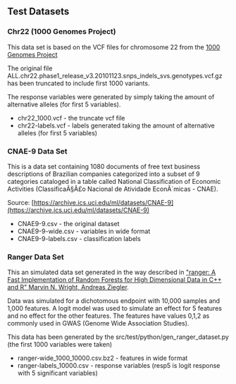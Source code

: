 Test Datasets
---------------

### Chr22 (1000 Genomes Project)

This data set is based on the VCF files for chromosome 22 from the [1000 Genomes Project](http://www.1000genomes.org/)

The original file ALL.chr22.phase1_release_v3.20101123.snps_indels_svs.genotypes.vcf.gz has been truncated to include first 1000 variants.

The response variables were generated by simply taking the amount of alternative alleles (for first 5 variables).

* chr22_1000.vcf - the truncate vcf file
* chr22-labels.vcf - labels generated taking the amount of alternative alleles (for first 5 variables)


### CNAE-9 Data Set 

This is a data set containing 1080 documents of free text business descriptions of Brazilian companies categorized into a 
subset of 9 categories cataloged in a table called National Classification of Economic Activities (ClassificaÃ§Ã£o Nacional de 
Atividade EconÃ´micas - CNAE). 

Source: [https://archive.ics.uci.edu/ml/datasets/CNAE-9](https://archive.ics.uci.edu/ml/datasets/CNAE-9)

* CNAE9-9.csv  - the original dataset
* CNAE9-9-wide.csv - variables in wide format
* CNAE9-9-labels.csv - classification labels


### Ranger Data Set

This an simulated data set generated in the way described in ["ranger: A Fast Implementation of Random Forests for High Dimensional Data in C++ and R" Marvin N. Wright, Andreas Ziegler](http://arxiv.org/abs/1508.04409).

Data was simulated for a dichotomous endpoint with 10,000 samples and 1,000 features. A logit model was used to simulate an effect for 5 features and no effect for the other features.
The features have values 0,1,2 as commonly used in GWAS (Genome Wide Association Studies).

This data has been generated by the src/test/python/gen\_ranger\_dataset.py (the first 1000 variables were taken)
 
* ranger-wide\_1000\_10000.csv.bz2 - features in wide format
* ranger-labels\_10000.csv - response variables (resp5 is logit response with 5 significant variables) 


